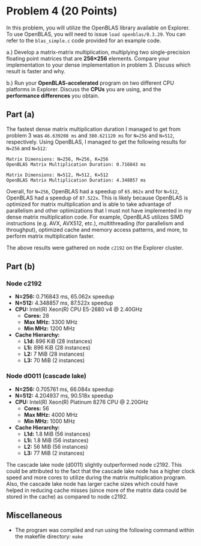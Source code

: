 # Problem 4 (20 Points)

In this problem, you will utilize the OpenBLAS library available on Explorer. To use OpenBLAS, you will need to issue `load openblas/0.3.29`. You can refer to the `blas_simple.c` code provided for an example code.

a.) Develop a matrix-matrix multiplication, multiplying two single-precision floating point matrices that are **256×256** elements. Compare your implementation to your dense implementation in problem 3. Discuss which result is faster and why.

b.) Run your **OpenBLAS-accelerated** program on two different CPU platforms in Explorer. Discuss the **CPUs** you are using, and the **performance differences** you obtain.

## Part (a)
The fastest dense matrix multiplication duration I managed to get from problem 3 was `46.639208 ms` and `380.621120 ms` for `N=256` and `N=512`, respectively.
Using OpenBLAS, I managed to get the following results for `N=256` and `N=512`:

```
Matrix Dimensions: N=256, M=256, K=256
OpenBLAS Matrix Multiplication Duration: 0.716843 ms
```

```
Matrix Dimensions: N=512, M=512, K=512
OpenBLAS Matrix Multiplication Duration: 4.348857 ms
```

Overall, for `N=256`, OpenBLAS had a speedup of `65.062x` and for `N=512`, OpenBLAS had a speedup of `87.522x`. This is likely because OpenBLAS is optimized for matrix multiplication and is able to take advantage of parallelism and other optimizations that I must not have implemented in my dense matrix multiplication code. For example, OpenBLAS utilizes SIMD instructions (e.g. AVX, AVX512, etc.), multithreading (for parallelism and throughput), optimized cache and memory access patterns, and more, to perform matrix multiplication faster.

The above results were gathered on node `c2192` on the Explorer cluster.

## Part (b)

### Node c2192
- **N=256:** 0.716843 ms, 65.062x speedup
- **N=512:** 4.348857 ms, 87.522x speedup
- **CPU:** Intel(R) Xeon(R) CPU E5-2680 v4 @ 2.40GHz
    - **Cores:** 28
    - **Max MHz:** 3300 MHz
    - **Min MHz:** 1200 MHz
- **Cache Hierarchy:**
    - **L1d:** 896 KiB (28 instances)
    - **L1i:** 896 KiB (28 instances)
    - **L2:** 7 MiB (28 instances)
    - **L3:** 70 MiB (2 instances)

### Node d0011 (cascade lake) 
- **N=256:** 0.705761 ms, 66.084x speedup
- **N=512:** 4.204937 ms, 90.518x speedup
- **CPU:** Intel(R) Xeon(R) Platinum 8276 CPU @ 2.20GHz
    - **Cores:** 56
    - **Max MHz:** 4000 MHz
    - **Min MHz:** 1000 MHz
- **Cache Hierarchy:**
    - **L1d:** 1.8 MiB (56 instances)
    - **L1i:** 1.8 MiB (56 instances)
    - **L2:** 56 MiB (56 instances)
    - **L3:** 77 MiB (2 instances)

The cascade lake node (d0011) slightly outperformed node c2192. This could be attributed to the fact that the cascade lake node has a higher clock speed and more cores to utilize during the matrix multiplication program. Also, the cascade lake node has larger cache sizes which could have helped in reducing cache misses (since more of the matrix data could be stored in the cache) as compared to node c2192.

## Miscellaneous
- The program was compiled and run using the following command within the makefile directory:
```make```
